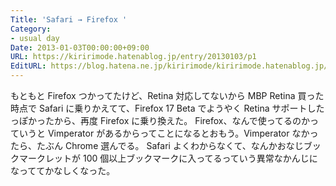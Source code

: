 ```yaml
---
Title: 'Safari → Firefox '
Category:
- usual day
Date: 2013-01-03T00:00:00+09:00
URL: https://kiririmode.hatenablog.jp/entry/20130103/p1
EditURL: https://blog.hatena.ne.jp/kiririmode/kiririmode.hatenablog.jp/atom/entry/8454420450078210027
---
```



もともと Firefox つかってたけど、Retina 対応してないから MBP Retina 買った時点で Safari に乗りかえてて、Firefox 17 Beta でようやく Retina サポートしたっぽかったから、再度 Firefox に乗り換えた。
Firefox、なんで使ってるのかっていうと Vimperator があるからってことになるとおもう。Vimperator なかったら、たぶん Chrome 選んでる。
Safari よくわからなくて、なんかおなじブックマークレットが 100 個以上ブックマークに入ってるっていう異常なかんじになっててかなしくなった。
